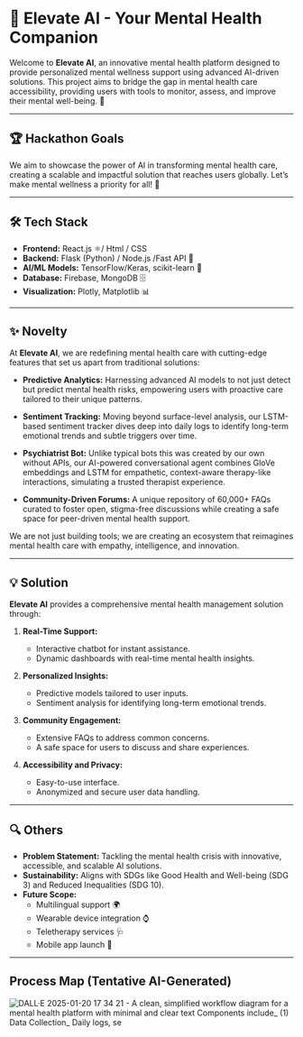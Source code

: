 # 🚀 Elevate AI - Your Mental Health Companion

Welcome to **Elevate AI**, an innovative mental health platform designed to provide personalized mental wellness support using advanced AI-driven solutions. This project aims to bridge the gap in mental health care accessibility, providing users with tools to monitor, assess, and improve their mental well-being. 🌟

---
## 🏆 Hackathon Goals
We aim to showcase the power of AI in transforming mental health care, creating a scalable and impactful solution that reaches users globally. Let’s make mental wellness a priority for all! 🌈

---
## 🛠️ Tech Stack

- **Frontend:** React.js ⚛️/ Html / CSS
- **Backend:** Flask (Python) / Node.js /Fast API 🐍
- **AI/ML Models:** TensorFlow/Keras, scikit-learn 🤖
- **Database:** Firebase, MongoDB 🗄️
- **Visualization:** Plotly, Matplotlib 📊

---

## ✨ Novelty

At **Elevate AI**, we are redefining mental health care with cutting-edge features that set us apart from traditional solutions:

- **Predictive Analytics:** Harnessing advanced AI models to not just detect but predict mental health risks, empowering users with proactive care tailored to their unique patterns.

- **Sentiment Tracking:** Moving beyond surface-level analysis, our LSTM-based sentiment tracker dives deep into daily logs to identify long-term emotional trends and subtle triggers over time.

- **Psychiatrist Bot:** Unlike typical bots this was created by our own without APIs, our AI-powered conversational agent combines GloVe embeddings and LSTM for empathetic, context-aware therapy-like interactions, simulating a trusted therapist experience.

- **Community-Driven Forums:** A unique repository of 60,000+ FAQs curated to foster open, stigma-free discussions while creating a safe space for peer-driven mental health support.

We are not just building tools; we are creating an ecosystem that reimagines mental health care with empathy, intelligence, and innovation.

---

## 💡 Solution

**Elevate AI** provides a comprehensive mental health management solution through:

1. **Real-Time Support:**
   - Interactive chatbot for instant assistance.
   - Dynamic dashboards with real-time mental health insights.

2. **Personalized Insights:**
   - Predictive models tailored to user inputs.
   - Sentiment analysis for identifying long-term emotional trends.

3. **Community Engagement:**
   - Extensive FAQs to address common concerns.
   - A safe space for users to discuss and share experiences.

4. **Accessibility and Privacy:**
   - Easy-to-use interface.
   - Anonymized and secure user data handling.

---

## 🔍 Others

- **Problem Statement:** Tackling the mental health crisis with innovative, accessible, and scalable AI solutions.
- **Sustainability:** Aligns with SDGs like Good Health and Well-being (SDG 3) and Reduced Inequalities (SDG 10).
- **Future Scope:**
  - Multilingual support 🌍
  - Wearable device integration ⌚
  - Teletherapy services 🩺
  - Mobile app launch 📱

---

## Process Map (Tentative AI-Generated)
![DALL·E 2025-01-20 17 34 21 - A clean, simplified workflow diagram for a mental health platform with minimal and clear text  Components include_ (1) Data Collection_ Daily logs, se](https://github.com/user-attachments/assets/0a4a6a5a-c0c4-4ebd-b35e-4e56ea1d21e3)

